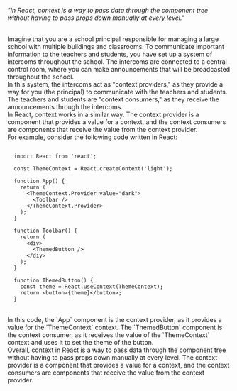 _"In React, context is a way to pass data through the component tree without having to pass props down manually at every level."_

<br/>
Imagine that you are a school principal responsible for managing a large school with multiple buildings and classrooms. To communicate important information to the teachers and students, you have set up a system of intercoms throughout the school. The intercoms are connected to a central control room, where you can make announcements that will be broadcasted throughout the school.

<br/>
In this system, the intercoms act as "context providers," as they provide a way for you (the principal) to communicate with the teachers and students. The teachers and students are "context consumers," as they receive the announcements through the intercoms.

<br/>
In React, context works in a similar way. The context provider is a component that provides a value for a context, and the context consumers are components that receive the value from the context provider.

<br/>
For example, consider the following code written in React:

```

  import React from 'react';

  const ThemeContext = React.createContext('light');

  function App() {
    return (
      <ThemeContext.Provider value="dark">
        <Toolbar />
      </ThemeContext.Provider>
    );
  }

  function Toolbar() {
    return (
      <div>
        <ThemedButton />
      </div>
    );
  }

  function ThemedButton() {
    const theme = React.useContext(ThemeContext);
    return <button>{theme}</button>;
  }

```

<br/>
In this code, the `App` component is the context provider, as it provides a value for the `ThemeContext` context. The `ThemedButton` component is the context consumer, as it receives the value of the `ThemeContext` context and uses it to set the theme of the button.

<br/>
Overall, context in React is a way to pass data through the component tree without having to pass props down manually at every level. The context provider is a component that provides a value for a context, and the context consumers are components that receive the value from the context provider.
